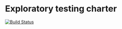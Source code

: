 # Exploratory testing charter

[![Build Status](https://travis-ci.org/echtHeftig/exploratorytestingcharta.svg?branch=master)](https://travis-ci.org/echtHeftig/exploratorytestingcharta)